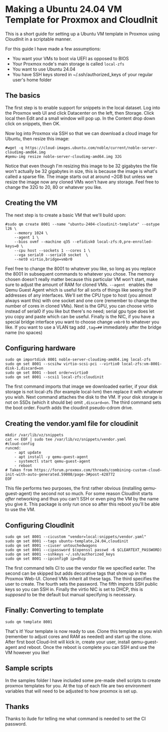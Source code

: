 # Making a Ubuntu 24.04 VM Template for Proxmox and CloudInit

This is a short guide for setting up a Ubuntu VM template in Proxmox using CloudInit in a scriptable manner.

For this guide I have made a few assumptions:

* You want your VMs to boot via UEFI as opposed to BIOS
* Your Proxmox node's main storage is called `local-zfs`
* You want to use Ubuntu 24.04
* You have SSH keys stored in ~/.ssh/authorized_keys of your regular user's home folder

## The basics

The first step is to enable support for snippets in the local dataset. Log into the Proxmox web UI and click Datacenter on the left, then Storage. Click local then Edit and a small window will pop up. In the Content drop down click on snippets, then OK.

Now log into Proxmox via SSH so that we can download a cloud image for Ubuntu, then resize this image:

    #wget -q https://cloud-images.ubuntu.com/noble/current/noble-server-cloudimg-amd64.img
    #qemu-img resize noble-server-cloudimg-amd64.img 32G

Notice that even though I'm resizing this image to be 32 gigabytes the file won't actually be 32 gigabytes in size, this is because the image is what's called a sparse file. The image starts out at around ~2GB but unless we resize the image now any cloned VMs won't have any storage. Feel free to change the 32G to 20, 80 or whatever you like.

## Creating the VM

The next step is to create a basic VM that we'll build upon:

    #sudo qm create 8001 --name "ubuntu-2404-cloudinit-template" --ostype l26 \
        --memory 1024 \
        --agent 1 \
        --bios ovmf --machine q35 --efidisk0 local-zfs:0,pre-enrolled-keys=0 \
        --cpu host --sockets 1 --cores 1 \
        --vga serial0 --serial0 socket  \
        --net0 virtio,bridge=vmbr0

Feel free to change the 8001 to whatever you like, so long as you replace the 8001 in subsequent commands to whatever you chose. The memory chosen doesn't really matter because this particular VM won't start, make sure to adjust the amount of RAM for cloned VMs. `--agent ` enables the Qemu Guest Agent which is useful for all sorts of things like seeing the IP addresses of any interfaces. We'll set the CPU type to host (you almost always want this) with one socket and one core (remember to change the number of cores in cloned VMs). Next is the GPU, you can choose virtio instead of serial0 if you like but there's no need; serial gpu type does let you copy and paste which can be useful. Finally is the NIC, if you have a special bridge interface you want to choose change `vmbr0` to whatever you like. If you want to use a VLAN tag add `,tag=##` immediately after the bridge name (no spaces)

## Configuring hardware

    sudo qm importdisk 8001 noble-server-cloudimg-amd64.img local-zfs
    sudo qm set 8001 --scsihw virtio-scsi-pci --virtio0 local-zfs:vm-8001-disk-1,discard=on
    sudo qm set 8001 --boot order=virtio0
    sudo qm set 8001 --scsi1 local-zfs:cloudinit

The first command imports that image we downloaded earlier, if your disk storage is not local-zfs (for example local-lvm) then replace it with whatever you wish. Next command attaches the disk to the VM. If your disk storage is not on SSDs (which it should be) omit `,discard=on`. The third command sets the boot order. Fourth adds the cloudinit pseudo-cdrom drive.

## Creating the vendor.yaml file for cloudinit
    mkdir /var/lib/vz/snippets
    cat << EOF | sudo tee /var/lib/vz/snippets/vendor.yaml
    #cloud-config
    runcmd:
        - apt update
        - apt install -y qemu-guest-agent
        - systemctl start qemu-guest-agent
        - reboot
    # Taken from https://forum.proxmox.com/threads/combining-custom-cloud-init-with-auto-generated.59008/page-3#post-428772
    EOF

This file performs two purposes, the first rather obvious (installing qemu-guest-agent) the second not so much. For some reason CloudInit starts *after* networking and thus you can't SSH or even ping the VM by the name you give it. This package is only run once so after this reboot you'll be able to use the VM.

## Configuring CloudInit

    sudo qm set 8001 --cicustom "vendor=local:snippets/vendor.yaml"
    sudo qm set 8001 --tags ubuntu-template,24.04,cloudinit
    sudo qm set 8001 --ciuser untouchedwagons
    sudo qm set 8001 --cipassword $(openssl passwd -6 $CLEARTEXT_PASSWORD)
    sudo qm set 8001 --sshkeys ~/.ssh/authorized_keys
    sudo qm set 8001 --ipconfig0 ip=dhcp

The first command tells CI to use the vendor file we specified earler. The second can be skipped but adds decorative tags that show up in the Proxmox Web-UI. Cloned VMs inherit all these tags. The third specifies the user to create. The fourth sets the password. The fifth imports SSH public keys so you can SSH in. Finally the virtio NIC is set to DHCP, this is *supposed* to be the default but manual specifying is necessary.

## Finally: Converting to template

    sudo qm template 8001

That's it! Your template is now ready to use. Clone this template as you wish (remember to adjust cores and RAM as needed) and start up the clone. After first boot Cloud-Init will kick in, create your user, install qemu-guest-agent and reboot. Once the reboot is complete you can SSH and use the VM however you like!

## Sample scripts

In the samples folder I have included some pre-made shell scripts to create proxmox templates for you. At the top of each file are two environment variables that will need to be adjusted to how proxmox is set up.

## Thanks

Thanks to ilude for telling me what command is needed to set the CI password.
